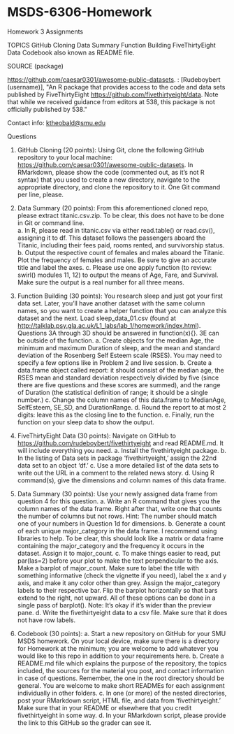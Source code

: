 # MSDS-6306-Homework
Homework 3 Assignments

TOPICS
GitHub Cloning 
Data Summary 
Function Building 
FiveThirtyEight Data 
Codebook also known as README file.

SOURCE (package)
 
https://github.com/caesar0301/awesome-public-datasets. : [Rudeboybert (username)], "An R package that provides access to the code and data sets published by FiveThirtyEight https://github.com/fivethirtyeight/data. Note that while we received guidance from editors at 538, this package is not officially published by 538."

Contact info: 
ktheobald@smu.edu


Questions
1.	 GitHub Cloning (20 points): Using Git, clone the following GitHub repository to your local machine: https://github.com/caesar0301/awesome-public-datasets.  In RMarkdown, please show the code (commented out, as it’s not R syntax) that you used to create a new directory, navigate to the appropriate directory, and clone the repository to it.  One Git command per line, please.

2.	Data Summary (20 points): From this aforementioned cloned repo, please extract titanic.csv.zip.  To be clear, this does not have to be done in Git or command line.  
a.	In R, please read in titanic.csv via either read.table() or read.csv(), assigning it to df.  This dataset follows the passengers aboard the Titanic, including their fees paid, rooms rented, and survivorship status.
b.	Output the respective count of females and males aboard the Titanic. Plot the frequency of females and males.  Be sure to give an accurate title and label the axes.
c.	Please use one apply function (to review: swirl() modules 11, 12) to output the means of Age, Fare, and Survival.  Make sure the output is a real number for all three means.

3.	Function Building (30 points): You research sleep and just got your first data set.  Later, you’ll have another dataset with the same column names, so you want to create a helper function that you can analyze this dataset and the next.  Load sleep_data_01.csv (found at http://talklab.psy.gla.ac.uk/L1_labs/lab_1/homework/index.html).  Questions 3A through 3D should be answered in function(x){}.  3E can be outside of the function. 
a.	Create objects for the median Age, the minimum and maximum Duration of sleep, and the mean and standard deviation of the Rosenberg Self Esteem scale (RSES).  You may need to specify a few options like in Problem 2 and live session.
b.	Create a data.frame object called report: it should consist of the median age, the RSES mean and standard deviation respectively divided by five (since there are five questions and these scores are summed), and the range of Duration (the statistical definition of range; it should be a single number.)
c.	Change the column names of this data.frame to MedianAge, SelfEsteem, SE_SD, and DurationRange.
d.	Round the report to at most 2 digits: leave this as the closing line to the function.
e.	Finally, run the function on your sleep data to show the output.

4.	FiveThirtyEight Data (30 points): Navigate on GitHub to https://github.com/rudeboybert/fivethirtyeight and read README.md. It will include everything you need. 
a.	Install the fivethirtyeight package.
b.	In the listing of Data sets in package ‘fivethirtyeight,’ assign the 22nd data set to an object ‘df.’
c.	Use a more detailed list of the data sets to write out the URL in a comment to the related news story.
d.	Using R command(s), give the dimensions and column names of this data frame.

5.	Data Summary (30 points): Use your newly assigned data frame from question 4 for this question. 
a.	Write an R command that gives you the column names of the data frame.  Right after that, write one that counts the number of columns but not rows.  Hint: The number should match one of your numbers in Question 1d for dimensions.
b.	Generate a count of each unique major_category in the data frame.  I recommend using libraries to help.  To be clear, this should look like a matrix or data frame containing the major_category and the frequency it occurs in the dataset.  Assign it to major_count.
c.	To make things easier to read, put par(las=2) before your plot to make the text perpendicular to the axis.  Make a barplot of major_count.  Make sure to label the title with something informative (check the vignette if you need), label the x and y axis, and make it any color other than grey.  Assign the major_category labels to their respective bar.  Flip the barplot horizontally so that bars extend to the right, not upward.  All of these options can be done in a single pass of barplot(). Note: It’s okay if it’s wider than the preview pane.
d.	Write the fivethirtyeight data to a csv file.  Make sure that it does not have row labels.

6.	Codebook (30 points): 
a.	Start a new repository on GitHub for your SMU MSDS homework.  On your local device, make sure there is a directory for Homework at the minimum; you are welcome to add whatever you would like to this repo in addition to your requirements here.
b.	Create a README.md file which explains the purpose of the repository, the topics included, the sources for the material you post, and contact information in case of questions. Remember, the one in the root directory should be general.  You are welcome to make short READMEs for each assignment individually in other folders.
c.	In one (or more) of the nested directories, post your RMarkdown script, HTML file, and data from ‘fivethirtyeight.’  Make sure that in your README or elsewhere that you credit fivethirtyeight in some way.
d.	In your RMarkdown script, please provide the link to this GitHub so the grader can see it.

